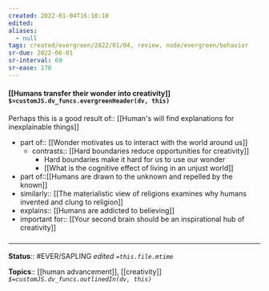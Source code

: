 ```yaml
---
created: 2022-01-04T16:10:10 
edited: 
aliases:
  - null
tags: created/evergreen/2022/01/04, review, node/evergreen/behavior
sr-due: 2022-06-01
sr-interval: 69
sr-ease: 170
---
```


#### [[Humans transfer their wonder into creativity]] `$=customJS.dv_funcs.evergreenHeader(dv, this)`

Perhaps this is a good
result of:: [[Human's will find explanations for inexplainable things]]

- part of:: [[Wonder motivates us to interact with the world around us]]
	- contrasts:: [[Hard boundaries reduce opportunities for creativity]]
		- Hard boundaries make it hard for us to use our wonder
		- [[What is the cognitive effect of living in an unjust world]]
- part of::[[Humans are drawn to the unknown and repelled by the known]]
- similarly:: [[The materialistic view of religions examines why humans invented and clung to religion]]
- explains:: [[Humans are addicted to believing]]
- important for:: [[Your second brain should be an inspirational hub of creativity]]
 

### <hr class="footnote"/>

**Status**:: #EVER/SAPLING 
*edited `=this.file.mtime`*

**Topics**:: [[human advancement]], [[creativity]]
*`$=customJS.dv_funcs.outlinedIn(dv, this)`*
